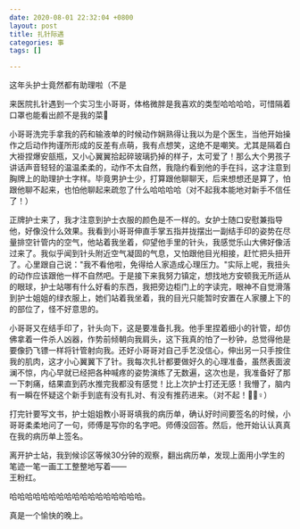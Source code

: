 ```yaml
---
date: 2020-08-01 22:32:04 +0800
layout: post
title: 扎针际遇
categories: 事
tags: []

---
```

这年头护士竟然都有助理啦（不是

来医院扎针遇到一个实习生小哥哥，体格微胖是我喜欢的类型哈哈哈哈，可惜隔着口罩也能看出颜不是我的菜😬

小哥哥洗完手拿我的药和输液单的时候动作娴熟得让我以为是个医生，当他开始操作之后动作拘谨所形成的反差有点萌，我有点想笑，这绝不是嘲笑。尤其是隔着白大褂捏爆安瓿瓶，又小心翼翼拾起碎玻璃扔掉的样子，太可爱了！那么大个男孩子讲话声音轻轻的温温柔柔的，动作不太自然，我隐约看到他的手在抖，这才注意到胸牌上的助理护士字样。毕竟男护士少，打算跟他聊聊天，后来想想还是算了，怕跟他聊不起来，也怕他聊起来疏忽了什么哈哈哈哈（对不起我本能地对新手不信任了！）

正牌护士来了，我才注意到护士衣服的颜色是不一样的。女护士随口安慰兼指导他，好像没什么效果。我看到小哥哥伸直手掌五指并拢摆出一副结手印的姿势在尽量排空针管内的空气，他站着我坐着，仰望他手里的针头，我感觉乐山大佛好像活过来了。我似乎闻到针头附近空气凝固的气息，又怕跟他目光相接，赶忙把头扭开了。心里跟自己说："我不看他啦，免得给人家造成心理压力。"实际上呢，我扭头的动作应该跟他一样不自然吧。于是接下来我努力镇定，想找地方安顿我无所适从的眼球，护士站哪有什么好看的东西，我把旁边柜门上的字读完，眼神不自觉滑落到护士姐姐的绿衣服上，她们站着我坐着，我的目光只能暂时安置在人家腰上下的的部位了，怪不好意思的。

小哥哥又在结手印了，针头向下，这是要准备扎我。他手里捏着细小的针管，却仿佛拿着一件杀人凶器，作势前倾朝向我肩头，这下我真的怕了一秒钟，总觉得他是要像扔飞镖一样将针管射向我。还好小哥哥对自己手艺没信心，伸出另一只手按住我的肌肉，这才小心翼翼下了针。我每次扎针都要做好久的心理准备，虽然表面波澜不惊，内心早就已经把各种喊疼的姿势演练了无数遍，这次也是，我准备好了那一下刺痛，结果直到药水推完我都没有感觉！比上次护士打还无感！我懵了，脑内有一瞬在怀疑这个新手到底有没有扎对、有没有推药进来。（对不起！🧎🏻♀️）

打完针要写文书，护士姐姐教小哥哥填我的病历单，确认好时间要签名的时候，小哥哥柔柔地问了一句，师傅是写你的名字吧。师傅没回答。然后，他开始认认真真在我的病历单上签名。

离开护士站，我到候诊区等候30分钟的观察，翻出病历单，发现上面用小学生的笔迹一笔一画工工整整地写着——  
王粉红。

哈哈哈哈哈哈哈哈哈哈哈哈哈哈哈哈哈。

真是一个愉快的晚上。
